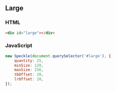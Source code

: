 ## Large

### HTML

```html
<div id="large"></div>
```

### JavaScript

```js
new Speckle(document.querySelector('#large'), {
	quantity: 25, 
	minSize: 128, 
	maxSize: 256, 
	tbOffset: 20, 
	lrOffset: 20, 
});
```
